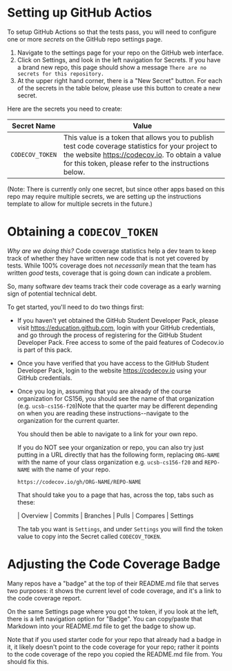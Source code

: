 # Setting up GitHub Actios

To setup GitHub Actions so that the tests pass, you will need to configure
one or more  *secrets* on the GitHub repo settings page.

1. Navigate to the settings page for your repo on the GitHub web interface.
2. Click on Settings, and look in the left navigation for Secrets.  If you
   have a brand new repo, this page should show a message `There are no secrets for
   this repository.`
3. At the upper right hand corner, there is a "New Secret" button.  For each of
   the secrets in the table below, please use this button to create a new
   secret.

Here are the secrets you need to create:


| Secret Name | Value | 
|-|-|
| `CODECOV_TOKEN` | This value is a token that allows you to publish test code coverage statistics for your project to the website <https://codecov.io>.  To obtain a value for this token, please refer to the instructions below.  |

(Note: There is currently only one secret, but since other apps based on this repo may require multiple secrets, we are
setting up the instructions template to allow for multiple secrets in the future.)


# Obtaining a `CODECOV_TOKEN`

*Why are we doing this?* Code coverage statistics help a dev team to keep track
of whether they have written new code that is not yet covered by tests.  While
100% coverage does not *necessarily* mean that the team has written *good* tests,
coverage that is going down can indicate a problem.

So, many software dev teams track their code coverage as a early warning sign
of potential technical debt.

To get started, you'll need to do two things first:

* If you haven't yet obtained the GitHub Student Developer Pack, please
  visit <https://education.github.com>, login with your GitHub credentials, 
  and go through the process of registering for the GitHub Student Developer Pack.  Free access to some of the paid features of Codecov.io is part of
  this pack.
* Once you have verified that you have access to the GitHub Student Developer Pack, login to the website <https://codecov.io> using your GitHub credentials.
* Once you log in, assuming that you are already of the course organization
  for CS156, you should see the name of that organization (e.g. `ucsb-cs156-f20`)Note that the quarter may be different depending on when you are reading these
  instructions--navigate to the organization for the current quarter.
  

  You should then be able to navigate to a link for your own repo.
  
  If you do NOT see your organization or repo, you can also try just 
  putting in a URL directly that has the following form, replacing `ORG-NAME`
  with the name of your class organization e.g. `ucsb-cs156-f20` and
  `REPO-NAME` with the name of your repo.

  ```
  https://codecov.io/gh/ORG-NAME/REPO-NAME
  ```

  That should take you to a page that has, across the top, tabs such as these:

  | Overview | Commits | Branches | Pulls | Compares | Settings

  The tab you want is `Settings`, and under `Settings` you will find the
  token value to copy into the Secret called `CODECOV_TOKEN`.

# Adjusting the Code Coverage Badge

Many repos have a "badge" at the top of their README.md file that serves
two purposes: it shows the current level of code coverage, and it's a 
link to the code coverage report.

On the same Settings page where you got the token, if you look at the left, there
is a left navigation option for "Badge".  You can copy/paste that Markdown
into your README.md file to get the badge to show up.

Note that if you used starter code for your repo that already had a badge in it,
it likely doesn't point to the code coverage for your repo; rather it points to the
code coverage of the repo you copied the README.md file from.  You should fix this.
